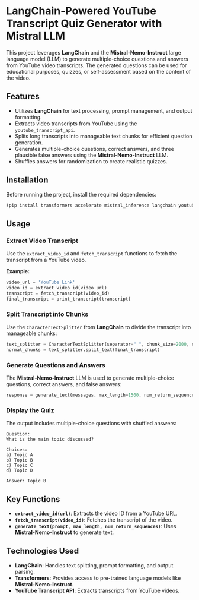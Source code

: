 # **LangChain-Powered YouTube Transcript Quiz Generator with Mistral LLM**

This project leverages **LangChain** and the **Mistral-Nemo-Instruct** large language model (LLM) to generate multiple-choice questions and answers from YouTube video transcripts. The generated questions can be used for educational purposes, quizzes, or self-assessment based on the content of the video.

## **Features**
- Utilizes **LangChain** for text processing, prompt management, and output formatting.
- Extracts video transcripts from YouTube using the `youtube_transcript_api`.
- Splits long transcripts into manageable text chunks for efficient question generation.
- Generates multiple-choice questions, correct answers, and three plausible false answers using the **Mistral-Nemo-Instruct** LLM.
- Shuffles answers for randomization to create realistic quizzes.

## **Installation**

Before running the project, install the required dependencies:

```bash
!pip install transformers accelerate mistral_inference langchain youtube_transcript_api
```
## **Usage**

### **Extract Video Transcript**

Use the `extract_video_id` and `fetch_transcript` functions to fetch the transcript from a YouTube video.

**Example:**

```python
video_url = 'YouTube Link'
video_id = extract_video_id(video_url)
transcript = fetch_transcript(video_id)
final_transcript = print_transcript(transcript)
```
### **Split Transcript into Chunks**

Use the `CharacterTextSplitter` from **LangChain** to divide the transcript into manageable chunks:

```python
text_splitter = CharacterTextSplitter(separator=" ", chunk_size=2000, chunk_overlap=0)
normal_chunks = text_splitter.split_text(final_transcript)
```
### **Generate Questions and Answers**

The **Mistral-Nemo-Instruct** LLM is used to generate multiple-choice questions, correct answers, and false answers:

```python
response = generate_text(messages, max_length=1500, num_return_sequences=1)
```
### **Display the Quiz**

The output includes multiple-choice questions with shuffled answers:

```plaintext
Question:
What is the main topic discussed?

Choices:
a) Topic A
b) Topic B
c) Topic C
d) Topic D

Answer: Topic B
```

## **Key Functions**

- **`extract_video_id(url)`**: Extracts the video ID from a YouTube URL.
- **`fetch_transcript(video_id)`**: Fetches the transcript of the video.
- **`generate_text(prompt, max_length, num_return_sequences)`**: Uses **Mistral-Nemo-Instruct** to generate text.

## **Technologies Used**

- **LangChain**: Handles text splitting, prompt formatting, and output parsing.
- **Transformers**: Provides access to pre-trained language models like **Mistral-Nemo-Instruct**.
- **YouTube Transcript API**: Extracts transcripts from YouTube videos.
